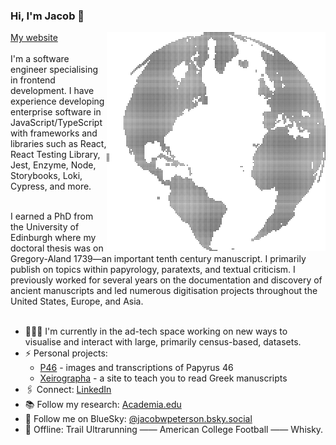 ### Hi, I'm Jacob 👋
<img align="right" src="https://github.com/JacobWPeterson/JacobWPeterson/blob/main/globe.png" alt="Globe made of dots" width=350px height=350px/>
<a href="https://www.jacobwpeterson.com">My website</a><br/>
<br/>
I'm a software engineer specialising in frontend development. I have experience developing enterprise software in JavaScript/TypeScript with frameworks and libraries such as React, React Testing Library, Jest, Enzyme, Node, Storybooks, Loki, Cypress, and more.<br/><br/>

I earned a PhD from the University of Edinburgh where my doctoral thesis was on Gregory-Aland 1739—an important tenth century manuscript. I primarily publish on topics within papyrology, paratexts, and textual criticism. I previously worked for several years on the documentation and discovery of ancient manuscripts and led numerous digitisation projects throughout the United States, Europe, and Asia.<br/>
<br/>

- 👨🏻‍💻 I'm currently in the ad-tech space working on new ways to visualise and interact with large, primarily census-based, datasets.
- ⚡ Personal projects:
  - <a href="https://www.papyrus46.com">P46</a> - images and transcriptions of Papyrus 46
  - <a href="https://www.xeirographa.com">Xeirographa</a> - a site to teach you to read Greek manuscripts
- 🖇️ Connect: <a href="https://www.linkedin.com/in/jacobwpeterson/">LinkedIn</a>
- 📚 Follow my research:  <a href="https://www.linkedin.com/in/jacobwpeterson/">Academia.edu</a>
- 🦋 Follow me on BlueSky: <a href="https://bsky.app/profile/jacobwpeterson.bsky.social">@jacobwpeterson.bsky.social</a>
- 📵 Offline: Trail Ultrarunning —— American College Football —— Whisky.
